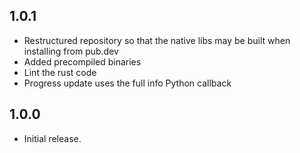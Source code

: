 ## 1.0.1

* Restructured repository so that the native libs may be built when installing from pub.dev
* Added precompiled binaries
* Lint the rust code
* Progress update uses the full info Python callback

## 1.0.0

* Initial release.
